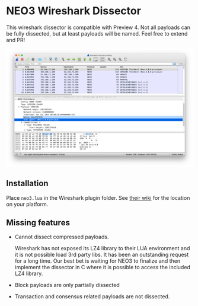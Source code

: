 # NEO3 Wireshark Dissector
This wireshark dissector is compatible with Preview 4. Not all payloads can be fully dissected, but at least payloads will be named. Feel free to extend and PR!

![Alt text](./screenshot.png?raw=true "Sample")

## Installation
Place `neo3.lua` in the Wireshark plugin folder. See [their wiki](https://www.wireshark.org/docs/wsug_html_chunked/ChPluginFolders.html) for the location on your platform.

## Missing features
* Cannot dissect compressed payloads. 
  
   Wireshark has not exposed its LZ4 library to their LUA environment and it is not possible load 3rd party libs. It has
   been an outstanding request for a long time. Our best bet is waiting for NEO3 to finalize and then implement the 
   dissector in C where it is possible to access the included LZ4 library.

* Block payloads are only partially dissected

* Transaction and consensus related payloads are not dissected.